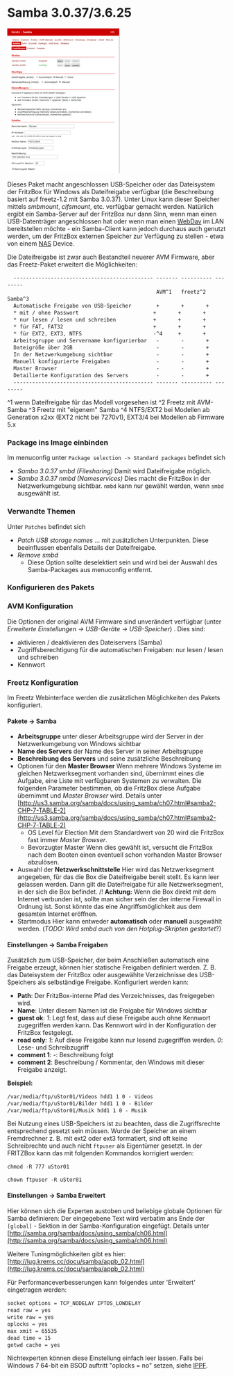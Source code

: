 # Samba 3.0.37/3.6.25

[![Samba Webinterface](../screenshots/204_md.png)](../screenshots/204.png)

Dieses Paket macht angeschlossen USB-Speicher oder das Dateisystem der
FritzBox für Windows als Dateifreigabe verfügbar (die Beschreibung
basiert auf freetz-1.2 mit Samba 3.0.37). Unter Linux kann dieser
Speicher mittels *smbmount*, *cifsmount*, etc. verfügbar gemacht werden.
Natürlich ergibt ein Samba-Server auf der FritzBox nur dann Sinn, wenn
man einen USB-Datenträger angeschlossen hat oder wenn man einen
[WebDav](davfs2.html) im LAN bereitstellen möchte - ein
Samba-Client kann jedoch durchaus auch genutzt werden, um der FritzBox
externen Speicher zur Verfügung zu stellen - etwa von einem
[NAS](http://de.wikipedia.org/wiki/Network_Attached_Storage)
Device.

Die Dateifreigabe ist zwar auch Bestandteil neuerer AVM Firmware, aber
das Freetz-Paket erweitert die Möglichkeiten:

```
  --------------------------------------------- ------- ---------- --------
                                                AVM^1   freetz^2   Samba^3
  Automatische Freigabe von USB-Speicher        +       +       +
  * mit / ohne Passwort                        +       +       +
  * nur lesen / lesen und schreiben            +       +       +
  * für FAT, FAT32                             +       +       +
  * für EXT2, EXT3, NTFS                       -^4     +       +
  Arbeitsgruppe und Servername konfigurierbar   -       -       +
  Dateigröße über 2GB                           -       -       +
  In der Netzwerkumgebung sichtbar              -       -       +
  Manuell konfigurierte Freigaben               -       -       +
  Master Browser                                -       -       +
  Detailierte Konfiguration des Servers         -       -       +
  --------------------------------------------- ------- ---------- --------
```

^1 wenn Dateifreigabe für das Modell vorgesehen ist
^2 Freetz mit AVM-Samba
^3 Freetz mit "eigenem" Samba
^4 NTFS/EXT2 bei Modellen ab Generation x2xx (EXT2 nicht bei 7270v1), EXT3/4 bei Modellen ab Firmware 5.x

### Package ins Image einbinden

Im menuconfig unter `Package selection -> Standard packages` befindet
sich

  - *Samba 3.0.37 smbd (Filesharing)*
    Damit wird Dateifreigabe möglich.
  - *Samba 3.0.37 nmbd (Nameservices)*
    Dies macht die FritzBox in der Netzwerkumgebung sichtbar. `nmbd`
    kann nur gewählt werden, wenn `smbd` ausgewählt ist.

### Verwandte Themen

Unter `Patches` befindet sich

  - *Patch USB storage names* ... mit zusätzlichen Unterpunkten.
    Diese beeinflussen ebenfalls Details der Dateifreigabe.
  - *Remove smbd*
     * Diese
    Option sollte deselektiert sein und wird bei der Auswahl des
    Samba-Packages aus menuconfig entfernt.

### Konfigurieren des Pakets

### AVM Konfiguration

Die Optionen der original AVM Firmware sind unverändert verfügbar (unter
*Erweiterte Einstellungen → USB-Geräte → USB-Speicher*) . Dies sind:

  - aktivieren / deaktivieren des Dateiservers (Samba)
  - Zugriffsberechtigung für die automatischen Freigaben: nur lesen /
    lesen und schreiben
  - Kennwort

### Freetz Konfiguration

Im Freetz Webinterface werden die zusätzlichen Möglichkeiten des Pakets
konfiguriert.

#### Pakete → Samba

  - **Arbeitsgruppe**
    unter dieser Arbeitsgruppe wird der Server in der Netzwerkumgebung
    von Windows sichtbar
  - **Name des Servers**
    der Name des Server in seiner Arbeitsgruppe
  - **Beschreibung des Servers**
    und seine zusätzliche Beschreibung
  - Optionen für den **Master Browser**
    Wenn mehrere Windows Systeme im gleichen Netzwerksegment vorhanden
    sind, übernimmt eines die Aufgabe, eine Liste mit verfügbaren
    Systemen zu verwalten. Die folgenden Parameter bestimmen, ob die
    FritzBox diese Aufgabe übernimmt und *Master Browser* wird. Details
    unter
    [http://us3.samba.org/samba/docs/using_samba/ch07.html#samba2-CHP-7-TABLE-2](http://us3.samba.org/samba/docs/using_samba/ch07.html#samba2-CHP-7-TABLE-2)
      - OS Level für Election
        Mit dem Standardwert von 20 wird die FritzBox fast immer *Master
        Browser*.
      - Bevorzugter Master
        Wenn dies gewählt ist, versucht die FritzBox nach dem Booten
        einen eventuell schon vorhanden Master Browser abzulösen.
  - Auswahl der **Netzwerkschnittstelle**
    Hier wird das Netzwerksegment angegeben, für das die Box die
    Dateifreigabe bereit stellt. Es kann leer gelassen werden. Dann gilt
    die Dateifreigabe für alle Netzwerksegment, in der sich die Box
    befindet.
    /!
    **Achtung:** Wenn die Box direkt mit dem Internet verbunden ist,
    sollte man sicher sein der der interne Firewall in Ordnung ist.
    Sonst könnte das eine Angriffsmöglichkeit aus dem gesamten Internet
    eröffnen.
  - Startmodus
    Hier kann entweder **automatisch** oder **manuell** ausgewählt
    werden. (*TODO: Wird smbd auch von den Hotplug-Skripten gestartet*?)



#### Einstellungen → Samba Freigaben

Zusätzlich zum USB-Speicher, der beim Anschließen automatisch eine
Freigabe erzeugt, können hier statische Freigaben definiert werden. Z.
B. das Dateisystem der FritzBox oder ausgewählte Verzeichnisse des
USB-Speichers als selbständige Freigabe.
Konfiguriert werden kann:

  - **Path**: Der FritzBox-interne Pfad des Verzeichnisses, das
    freigegeben wird.
  - **Name**: Unter diesem Namen ist die Freigabe für Windows sichtbar
  - **guest ok**: *1*: Legt fest, dass auf diese Freigabe auch ohne
    Kennwort zugegriffen werden kann. Das Kennwort wird in der
    Konfiguration der FritzBox festgelegt.
  - **read only**: *1*: Auf diese Freigabe kann nur lesend zugegriffen
    werden. *0*: Lese- und Schreibzugriff
  - **comment 1**: *-*: Beschreibung folgt
  - **comment 2**: Beschreibung / Kommentar, den Windows mit dieser
    Freigabe anzeigt.

**Beispiel:**

```
/var/media/ftp/uStor01/Videos hdd1 1 0 - Videos
/var/media/ftp/uStor01/Bilder hdd1 1 0 - Bilder
/var/media/ftp/uStor01/Musik hdd1 1 0 - Musik
```

Bei Nutzung eines USB-Speichers ist zu beachten, dass die Zugriffsrechte
entsprechend gesetzt sein müssen. Wurde der Speicher an einem
Fremdrechner z. B. mit ext2 oder ext3 formatiert, sind oft keine
Schreibrechte und auch nicht `ftpuser` als Eigentümer gesetzt. In der
FRITZBox kann das mit folgenden Kommandos korrigiert werden:

```
chmod -R 777 uStor01
```

```
chown ftpuser -R uStor01
```



#### Einstellungen → Samba Erweitert

Hier können sich die Experten austoben und beliebige globale Optionen
für Samba definieren: Der eingegebene Text wird verbatim ans Ende der
`[global]` - Sektion in der Samba-Konfiguration eingefügt.
Details unter
[http://samba.org/samba/docs/using_samba/ch06.html](http://samba.org/samba/docs/using_samba/ch06.html)

Weitere Tuningmöglichkeiten gibt es hier:
[http://lug.krems.cc/docu/samba/appb_02.html](http://lug.krems.cc/docu/samba/appb_02.html)

Für Performanceverbesserungen kann folgendes unter 'Erweitert'
eingetragen werden:

```
socket options = TCP_NODELAY IPTOS_LOWDELAY
read raw = yes
write raw = yes
oplocks = yes
max xmit = 65535
dead time = 15
getwd cache = yes
```

Nichtexperten können diese Einstellung einfach leer lassen.
Falls bei Windows 7 64-bit ein BSOD auftritt "oplocks = no" setzen,
siehe
[IPPF](http://www.ip-phone-forum.de/showpost.php?p=1538911&postcount=1).


